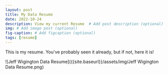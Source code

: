 ```yaml
---
layout: post
title: My Data Resume
date: 2022-10-24
description: View my current Resume  # Add post description (optional)
img: # Add image post (optional)
fig-caption: # Add figcaption (optional)
tags: [resume]
---
```


This is my resume. You've probably seen it already, but if not, here it is!

![Jeff Wigington Data Resume]({{site.baseurl}}/assets/img/Jeff Wigington Data Resume.png)
